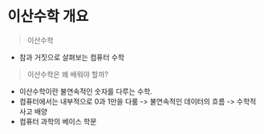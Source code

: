 # 이산수학 개요

> 이산수학

- 참과 거짓으로 살펴보는 컴퓨터 수학

> 이산수학은 왜 배워야 할까?

- 이산수학이란 불연속적인 숫자를 다루는 수학.
- 컴퓨터에서는 내부적으로 0과 1만을 다룸 -> 불연속적인 데이터의 흐름 -> 수학적 사고 배양
- 컴퓨터 과학의 베이스 학문

